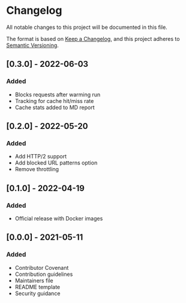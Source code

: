 # Changelog

All notable changes to this project will be documented in this file.

The format is based on [Keep a Changelog](https://keepachangelog.com/en/1.0.0/),
and this project adheres to
[Semantic Versioning](https://semver.org/spec/v2.0.0.html).

## [0.3.0] - 2022-06-03

### Added

- Blocks requests after warming run
- Tracking for cache hit/miss rate
- Cache stats added to MD report

## [0.2.0] - 2022-05-20

### Added

- Add HTTP/2 support
- Add blocked URL patterns option
- Remove throttling

## [0.1.0] - 2022-04-19

### Added

- Official release with Docker images

## [0.0.0] - 2021-05-11

### Added

- Contributor Covenant
- Contribution guidelines
- Maintainers file
- README template
- Security guidance
